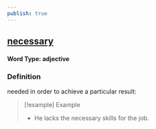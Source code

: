 ```yaml
---
publish: true
---
```

## [necessary](https://dictionary.cambridge.org/dictionary/english/necessary)

#### Word Type: adjective
### Definition
needed in order to achieve a particular result:

>[!example] Example
> - He lacks the necessary skills for the job.
